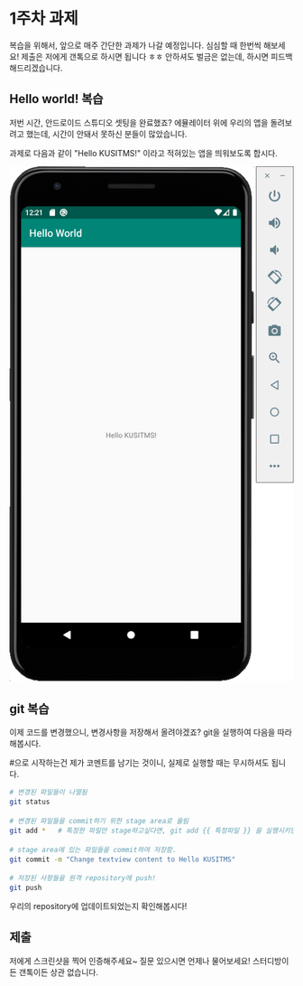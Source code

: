 # 1주차 과제
복습을 위해서, 앞으로 매주 간단한 과제가 나갈 예정입니다. 심심할 때 한번씩 해보세요! 제출은 저에게 갠톡으로 하시면 됩니다 ㅎㅎ 안하셔도 벌금은 없는데, 하시면 피드백 해드리겠습니다.

## Hello world! 복습
저번 시간, 안드로이드 스튜디오 셋팅을 완료했죠? 에뮬레이터 위에 우리의 앱을 돌려보려고 했는데, 시간이 안돼서 못하신 분들이 많았습니다.

과제로 다음과 같이 "Hello KUSITMS!" 이라고 적혀있는 앱을 띄워보도록 합시다.

![hello kusitms](images/2bcea980-2944-489e-a98d-8efe10a2c85f.png)

## git 복습
이제 코드를 변경했으니, 변경사항을 저장해서 올려야겠죠? git을 실행하여 다음을 따라해봅시다.

#으로 시작하는건 제가 코멘트를 남기는 것이니, 실제로 실행할 때는 무시하셔도 됩니다.

```bash
# 변경된 파일들이 나열됨
git status

# 변경된 파일들을 commit하기 위한 stage area로 올림
git add *   # 특정한 파일만 stage하고싶다면, git add {{ 특정파일 }} 을 실행시키면 됨

# stage area에 있는 파일들을 commit하여 저장함.
git commit -m "Change textview content to Hello KUSITMS"

# 저장된 사항들을 원격 repository에 push!
git push
```

우리의 repository에 업데이트되었는지 확인해봅시다!

## 제출
저에게 스크린샷을 찍어 인증해주세요~ 질문 있으시면 언제나 물어보세요! 스터디방이든 갠톡이든 상관 없습니다.